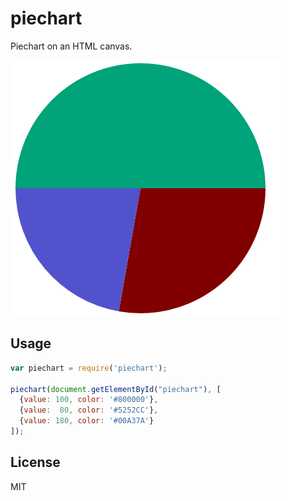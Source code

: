 piechart
========

Piechart on an HTML canvas.

![screenshot](screenshot.png)

Usage
-----

```js
var piechart = require('piechart');

piechart(document.getElementById("piechart"), [
  {value: 100, color: '#800000'},
  {value:  80, color: '#5252CC'},
  {value: 180, color: '#00A37A'}
]);
```

License
-------

MIT
